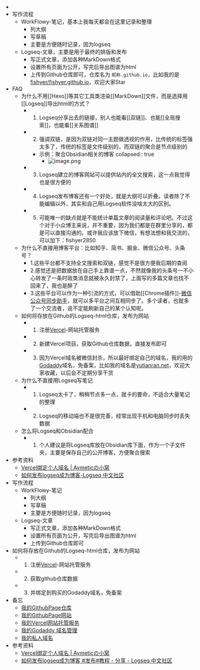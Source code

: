 -
- 写作流程
	- WorkFlowy-笔记，基本上我每天都会在这里记录和整理
		- 列大纲
		- 写草稿
		- 主要是方便随时记录，因为logseq
	- Logseq-文章，主要是用于最终的排版和发布
		- 写正式文章，添加各种MarkDown格式
		- 设置所有页面为公开，写完后导出图谱为html
		- 上传到Github仓库即可，仓库名为 `昵称.github.io`，比如我的是[fishyer/fishyer.github.io](https://github.com/fishyer/fishyer.github.io)，欢迎大家Star
- FAQ
	- 为什么不用[[Hexo]]等其它工具类渲染[[MarkDown]]文件，而是选择用[[Logseq]]导出html的方式？
		- 1. Logseq分享出去的链接，别人也能看[[双链]]、也能[[全局搜索]]，也能看[[关系图谱]]
		- 2. 强调双链，是因为双链对同一主题做透视的作用，比传统的标签强太多了，传统的标签是文件级别的，而双链的聚合是节点级别的
			- 示例：聚合Obsidian相关的博客
			  collapsed:: true
				- ![image.png](https://yupic.oss-cn-shanghai.aliyuncs.com/202201072300843.png)
		- 3. Logseq建立的博客网站可以提供站内的全文搜索，这一点我觉得也是很方便的
		- 4. Logseq发布博客还有一个好处，就是大纲可以折叠。读者除了不能编辑以外，其实和自己用Logseq软件没啥太大的区别。
		- 5. 可能唯一的缺点就是不能统计单篇文章的阅读量和评论吧。不过这个对于小众博主来说，并不重要，因为我们都是在群里分享的，都是可以直接沟通的。或许我应该放下微信，有想法想和我交流的，可以加下：fishyer2850
	- 为什么不直接用博客平台：比如知乎、简书、掘金、微信公众号、头条号？
		- 1.这些平台都不支持全文搜索和双链，感觉不是很方便我后期的查阅
		- 2.感觉还是把数据放在自己手上靠谱一点，不然就像我的头条号一不小心转发了一条时政类消息就被永久封禁了，上面写的多篇文章也找不回来了，我也是醉了
		- 3.这些平台可以作为一种引流的方式，可以借助[[Chrome插件]]-[微信公众号同步助手](https://www.wechatsync.com/)，就可以多平台之间互相同步了。多个读者，也就多了一个交流者，说不定能刷新自己的某个认知呢。
	- 如何将存放在Github的Logseq-html仓库，发布为网站
		- 1. 注册[Vercel](https://vercel.com/)-网站托管服务
		- 2. 新建Vercel项目，获取Github仓库数据，直接发布即可
		- 3. 因为Vercel域名被微信封杀，所以最好绑定自己的域名，我的用的[Godaddy](https://dcc.godaddy.com/)域名，免备案，比如我的域名是[yutianran.net](https://www.yutianran.net/)，欢迎大家收藏，以后会不定期分享干货
	- 为什么不直接用Logseq写笔记
		- 1. Logseq太卡了，稍稍节点多一点，就卡的要命，不适合大量笔记的整理
		- 2. Logseq的移动端也不是很完善，经常出现手机和电脑同步时丢失数据
	- 怎么将Logseq和Obsidian配合
		- 1. 个人建议是将Logseq库放在Obsidian库下面，作为一个子文件夹，主要是保存自己的公开博客，方便聚合搜索
- 参考资料
	- [Vercel绑定个人域名 | Aymeticの小窝](https://aymetic.com/post/935c9419.html)
	- [如何发布logseq成为博客-Logseq 中文社区](https://cn.logseq.com/t/topic/82)
- 写作流程
	- WorkFlowy-笔记
		- 列大纲
		- 写草稿
		- 主要是方便随时记录，因为logseq
	- Logseq-文章
		- 写正式文章，添加各种MarkDown格式
		- 设置所有页面为公开，写完后导出图谱为html
		- 上传到Github仓库即可
- 如何将存放在Github的Logseq-html仓库，发布为网站
	- 1. 注册[Vercel](https://vercel.com/)-网站托管服务
	- 2. 获取github仓库数据
	- 3. 并绑定到购买的Godaddy域名，免备案
- 备忘
	- [我的GithubPage仓库](https://github.com/fishyer/fishyer.github.io)
	- [我的GithubPage网站](https://fishyer.github.io/#/page/contents)
	- [我的Vercel网站托管服务](https://vercel.com/fishyer/fishyer-github-io)
	- [我的Godaddy 域名管理](https://dcc.godaddy.com/manage/yutianran.net/dns)
	- [我的私人域名](https://www.yutianran.net/)
- 参考资料
	- [Vercel绑定个人域名 | Aymeticの小窝](https://aymetic.com/post/935c9419.html)
	- [如何发布logseq成为博客 #发布#教程 - 分享 - Logseq 中文社区](https://cn.logseq.com/t/topic/82)